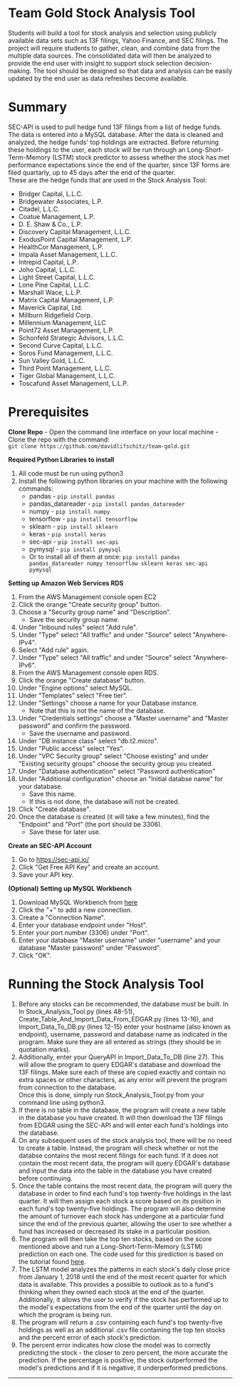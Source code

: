 # Team Gold Stock Analysis Tool
Students will build a tool for stock analysis and selection using publicly available data sets such as 13F filings, Yahoo Finance, and SEC filings. The project will require students to gather, clean, and combine data from the multiple data sources.  The consolidated data will then be analyzed to provide the end user with insight to support stock selection decision-making. The tool should be designed so that data and analysis can be easily updated by the end user as data refreshes become available.

# Summary
SEC-API is used to pull hedge fund 13F filings from a list of hedge funds. The data is entered into a MySQL database. After the data is cleaned and analyzed, the hedge funds' top holdings are extracted. Before returning these holdings to the user, each stock will be run through an Long-Short-Term-Memory (LSTM) stock predictor to assess whether the stock has met performance expectations since the end of the quarter, since 13F forms are filed quartarly, up to 45 days after the end of the quarter. <br />
These are the hedge funds that are used in the Stock Analysis Tool:
* Bridger Capital, L.L.C.
* Bridgewater Associates, L.P.
* Citadel, L.L.C.
* Coatue Management, L.P.
* D. E. Shaw & Co., L.P. 
* Discovery Capital Management, L.L.C.
* ExodusPoint Capital Management, L.P.
* HealthCor Management, L.P.
* Impala Asset Management, L.L.C.
* Intrepid Capital, L.P.
* Joho Capital, L.L.C.
* Light Street Capital, L.L.C.
* Lone Pine Capital, L.L.C.
* Marshall Wace, L.L.P.
* Matrix Capital Management, L.P.
* Maverick Capital, Ltd.
* Millburn Ridgefield Corp.
* Millennium Management, LLC
* Point72 Asset Management, L.P.
* Schonfeld Strategic Advisors, L.L.C.
* Second Curve Capital, L.L.C.
* Soros Fund Management, L.L.C.
* Sun Valley Gold, L.L.C.
* Third Point Management, L.L.C.
* Tiger Global Management, L.L.C.
* Toscafund Asset Management, L.L.P.

# Prerequisites 
**Clone Repo**
    - Open the command line interface on your local machine
    - Clone the repo with the command: <br />
    ```git clone https://github.com/davidlifschitz/team-gold.git```

**Required Python Libraries to install**<br />
1. All code must be run using python3<br />
2. Install the following python libraries on your machine with the following commands:<br />
    * pandas - ```pip install pandas```<br />
    * pandas_datareader - ```pip install pandas_datareader```<br />
    * numpy - ```pip install numpy```<br />
    * tensorflow - ```pip install tensorflow```<br />
    * sklearn - ```pip install sklearn```<br />
    * keras - ```pip install keras```<br />
    * sec-api - ```pip install sec-api```<br />
    * pymysql - ```pip install pymysql```<br />
    * Or to install all of them at once:
```pip install pandas pandas_datareader numpy tensorflow sklearn keras sec-api pymysql```


**Setting up Amazon Web Services RDS**<br />
1. From the AWS Management console open EC2<br />
2. Click the orange "Create security group" button.<br />
3. Choose a "Security group name" and "Description".<br />
    * Save the security group name.<br />
4. Under "Inbound rules" select "Add rule".<br />
5. Under "Type" select "All traffic" and under "Source" select "Anywhere-IPv4".<br />
6. Select "Add rule" again.<br />
7. Under "Type" select "All traffic" and under "Source" select "Anywhere-IPv6".<br />
8. From the AWS Management console open RDS.<br />
9. Click the orange "Create database" button.<br />
10. Under "Engine options" select MySQL.<br />
11. Under "Templates" select "Free tier".<br />
12. Under "Settings" choose a name for your Database instance.<br />
    * Note that this is not the name of the database.<br />
13. Under "Credentials settings" choose a "Master username" and "Master password" and confirm the password.<br />
    * Save the username and password.<br />
14. Under "DB instance class" select "db.t2.micro".<br />
15. Under "Public access" select "Yes".<br />
16. Under "VPC Security group" select "Choose existing" and under "Existing security groups" choose the security group you created.<br />
17. Under "Database authentication" select "Password authentication"<br />
18. Under "Additional configuration" choose an "Initial databse name" for your database.<br />
    * Save this name.<br />
    * If this is not done, the database will not be created.<br /> 
19. Click "Create database".<br />
20. Once the database is created (it will take a few minutes), find the "Endpoint" and "Port" (the port should be 3306).<br />
    * Save these for later use.


**Create an SEC-API Account**<br />
1. Go to https://sec-api.io/<br />
2. Click "Get Free API Key" and create an account.<br />
3. Save your API key.<br />

**(Optional) Setting up MySQL Workbench**<br />
1. Download MySQL Workbench from [here](https://dev.mysql.com/downloads/workbench/)<br />
2. Click the "+" to add a new connection.<br />
3. Create a "Connection Name".<br />
4. Enter your database endpoint under "Host".<br />
5. Enter your port number (3306) under "Port".<br />
6. Enter your database "Master username" under "username" and your database "Master password" under "Password".<br />
7. Click "OK".<br />

# Running the Stock Analysis Tool
1. Before any stocks can be recommended, the database must be built. In In Stock_Analysis_Tool.py (lines 48-51), Create_Table_And_Import_Data_From_EDGAR.py (lines 13-16), and Import_Data_To_DB.py (lines 12-15) enter your hostname (also known as endpoint), username, password and database name as indicated in the program. Make sure they are all entered as strings (they should be in quotation marks). 
2. Additionally, enter your QueryAPI in Import_Data_To_DB (line 27). This will allow the program to query EDGAR's database and download the 13F filings. Make sure each of these are copied exactly and contain no extra spaces or other characters, as any error will prevent the program from connection to the database.<br />
Once this is done, simply run Stock_Analysis_Tool.py from your command line using python3.
3. If there is no table in the database, the program will create a new table in the database you have created. It will then download the 13F filings from EDGAR using the SEC-API and will enter each fund's holdings into the database. 
4. On any subsequent uses of the stock analysis tool, there will be no need to create a table. Instead, the program will check whether or not the databse contains the most recent filings for each fund. If it does not contain the most recent data, the program will query EDGAR's database and input the data into the table in the database you have created before continuing.<br />
5. Once the table contains the most recent data, the program will query the database in order to find each fund's top twenty-five holdings in the last quarter. It will then assign each stock a score based on its position in each fund's top twenty-five holdings. The program will also determine the amount of turnover each stock has undergone at a particular fund since the end of the previous quarter, allowing the user to see whether a fund has increased or decreased its stake in a particular position. <br />
6. The program will then take the top ten stocks, based on the score mentioned above and run a Long-Short-Term-Memory (LSTM) prediction on each one. The code used for this prediction is based on the tutorial found [here](https://www.datasciencecentral.com/profiles/blogs/stock-price-prediction-using-lstm-long-short-term-memory). 
7. The LSTM model analyzes the patterns in each stock's daily close price from January 1, 2018 until the end of the most recent quarter for which data is available. This provides a possible to outlook as to a fund's thinking when they owned each stock at the end of the quarter. Additionally, it allows the user to verify if the stock has performed up to the model's expectations from the end of the quarter until the day on which the program is being run. <br />
8. The program will return a .csv containing each fund's top twenty-five holdings as well as an additional .csv file containing the top ten stocks and the percent error of each stock's prediction.
9. The percent error indicates how close the model was to correctly predicting the stock - the closer to zero percent, the more accurate the prediction. If the percentage is positive, the stock outperformed the model's predictions and if it is negative, it underperformed predictions. 

****
